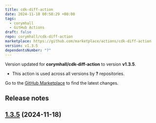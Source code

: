 ```yaml
---
title: cdk-diff-action
date: 2024-11-18 00:58:29 +00:00
tags:
  - corymhall
  - GitHub Actions
draft: false
repo: corymhall/cdk-diff-action
marketplace: https://github.com/marketplace/actions/cdk-diff-action
version: v1.3.5
dependentsNumber: "?"
---
```



Version updated for **corymhall/cdk-diff-action** to version **v1.3.5**.
- This action is used across all versions by **?** repositories.

Go to the [GitHub Marketplace](https://github.com/marketplace/actions/cdk-diff-action) to find the latest changes.

## Release notes


## [1.3.5](https://github.com/corymhall/cdk-diff-action/compare/v1.3.4...v1.3.5) (2024-11-18)

